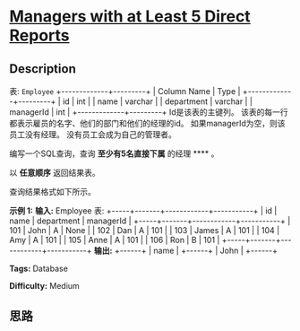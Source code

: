 # [Managers with at Least 5 Direct Reports][title]

## Description

表: `Employee`
            +-------------+---------+    | Column Name | Type    |    +-------------+---------+    | id          | int     |    | name        | varchar |    | department  | varchar |    | managerId   | int     |    +-------------+---------+    Id是该表的主键列。    该表的每一行都表示雇员的名字、他们的部门和他们的经理的id。    如果managerId为空，则该员工没有经理。    没有员工会成为自己的管理者。    



编写一个SQL查询，查询 **至少有5名直接下属** 的经理 **** 。

以 **任意顺序** 返回结果表。

查询结果格式如下所示。



**示例 1:**
            **输入:**     Employee 表:    +-----+-------+------------+-----------+    | id  | name  | department | managerId |    +-----+-------+------------+-----------+    | 101 | John  | A          | None      |    | 102 | Dan   | A          | 101       |    | 103 | James | A          | 101       |    | 104 | Amy   | A          | 101       |    | 105 | Anne  | A          | 101       |    | 106 | Ron   | B          | 101       |    +-----+-------+------------+-----------+    **输出:**     +------+    | name |    +------+    | John |    +------+


**Tags:** Database

**Difficulty:** Medium

## 思路

[title]: https://leetcode-cn.com/problems/managers-with-at-least-5-direct-reports
